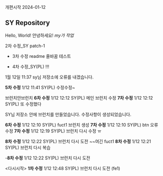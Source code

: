 개편시작 2024-01-12

## SY Repository

Hello, World!
안녕하세요!
_my가 작업_

2차 수정\_SY
patch-1

- 3차 수정 readme 줄바꿈 테스트

- 4차 수정\_SY(PL) !!!

1월 12일 11:37 sy님 저장소에 오류를 내겠습니다.

**5차 수정** 1/12 11:41 SY(PL) 수정수정~

브런치안브런치
**6차 수정** 1/12 12:12 SY(PL) 메인 브런치 수정
**7차 수정** 1/12 12:12 SY(PL) 또 수정했다

SY님 저장소 안에 브런치를 만들었습니다.
수정사항이 생성되었습니다.

**6차 수정** 1/12 12:10 SY(PL) fuct1 브런치 생성
**7차 수정** 1/12 12:10 SY(PL) btn 오류 수정
**7차 수정** 1/12 12:19 SY(PL) 브런치 다시 수정 ㅠ

**8차 수정** 1/12 12:22 SY(PL) 브런치 다시 도전 ~~여긴 fuct1
**8차 수정** 1/12 12:21 SY(PL) 브런치 다시 복습

-**8차 수정** 1/12 12:22 SY(PL) 브런치 다시 도전

<다시시작>
**1차 수정** 1/12 12:48 SY(PL) 브런치 다시 도전 (fe1)
